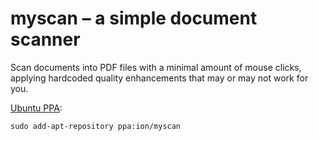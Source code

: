 # myscan – a simple document scanner

Scan documents into PDF files with a minimal amount of mouse clicks, applying
hardcoded quality enhancements that may or may not work for you.

[Ubuntu PPA](https://launchpad.net/~ion/+archive/myscan):

```
sudo add-apt-repository ppa:ion/myscan
```
